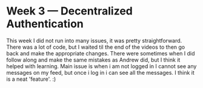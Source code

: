 # Week 3 — Decentralized Authentication
This week I did not run into many issues, it was pretty straightforward. There was a lot of code, but I waited til the end of the videos to then go back and make the appropriate changes. There were sometimes when I did follow along and make the same mistakes as Andrew did, but I think it helped with learning. Main issue is when i am not logged in I cannot see any messages on my feed, but once i log in i can see all the messages. I think it is a neat 'feature'. :)
